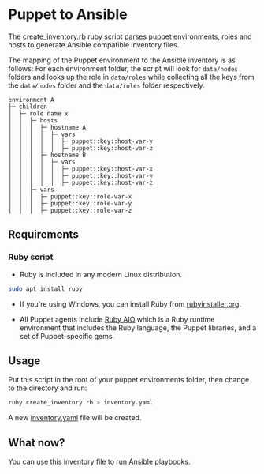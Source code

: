# Puppet to Ansible

The [create_inventory.rb](./create_inventory.rb) ruby script
parses puppet environments, roles and hosts to generate Ansible compatible inventory files.

The mapping of the Puppet environment to the Ansible inventory is as follows:
For each environment folder, the script will look for `data/nodes` folders and looks up the role in `data/roles`
while collecting all the keys from the `data/nodes` folder and the `data/roles` folder respectively.

```
environment A
├─ children
│  ├─ role name x
│  │  ├─ hosts
│  │  │  ├─ hostname A
│  │  │  │  ├─ vars
│  │  │  │  │  ├─ puppet::key::host-var-y
│  │  │  │  │  ├─ puppet::key::host-var-z
│  │  │  ├─ hostname B
│  │  │  │  ├─ vars
│  │  │  │  │  ├─ puppet::key::host-var-x
│  │  │  │  │  ├─ puppet::key::host-var-y
│  │  │  │  │  ├─ puppet::key::host-var-z
│  │  ├─ vars
│  │  │  ├─ puppet::key::role-var-x
│  │  │  ├─ puppet::key::role-var-y
│  │  │  ├─ puppet::key::role-var-z
```

## Requirements

### Ruby script

- Ruby is included in any modern Linux distribution.

```bash
sudo apt install ruby
```

- If you're using Windows, you can install Ruby from [rubyinstaller.org](https://rubyinstaller.org/).

- All Puppet agents include [Ruby AIO](https://community.theforeman.org/t/puppet-s-aio-packages-and-smart-proxy/4711)
  which is a Ruby runtime environment that includes the Ruby language, the Puppet libraries, and a set of Puppet-specific
  gems.

## Usage

Put this script in the root of your puppet environments folder, 
then change to the directory and run:

```bash
ruby create_inventory.rb > inventory.yaml
```

A new [inventory.yaml](./inventory.yaml) file will be created.

## What now?

You can use this inventory file to run Ansible playbooks.
